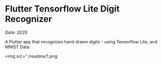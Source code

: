 # Flutter Tensorflow Lite Digit Recognizer

Date: 2020

A Flutter app that recognizes hand drawn digits - using Tensorflow Lite, and MNIST Data.

<img src="./readme/1.png